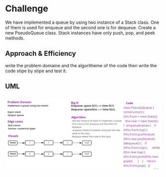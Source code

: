 # Challenge

We have implemented a queue by using two instance of a Stack class. One of them is used for enqueue and the second one is for dequeue. Create a new PseudoQueue class. Stack instances have only push, pop, and peek methods.

## Approach & Efficiency
write the problem domaine and the algoritheme of the code then write the code stipe by stipe and test it.

## UML 

![ch11](./ch-11.jpg)